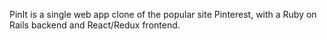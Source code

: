PinIt is a single web app clone of the popular site Pinterest, with a Ruby on Rails backend and React/Redux frontend.
